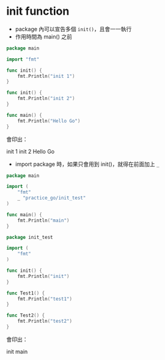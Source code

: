 # init function

- package 內可以宣告多個 `init()`，且會一一執行
- 作用時間為 main() 之前

```go
package main

import "fmt"

func init() {
	fmt.Println("init 1")
}

func init() {
	fmt.Println("init 2")
}

func main() {
	fmt.Println("Hello Go")
}
```

會印出：

init 1
init 2
Hello Go

- import package 時，如果只會用到 init()，就得在前面加上 `_`

```go
package main

import (
	"fmt"
	_ "practice_go/init_test"
)

func main() {
	fmt.Println("main")
}
```

```go
package init_test

import (
	"fmt"
)

func init() {
	fmt.Println("init")
}

func Test1() {
	fmt.Println("test1")
}

func Test2() {
	fmt.Println("test2")
}
```

會印出：

init
main